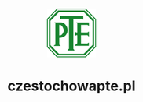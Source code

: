 <p align="center">
  <img width="100" src="./public/pte.svg" alt="Teb Edukacja">
</p>
<h1 align="center">czestochowapte.pl</h1>
